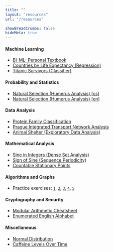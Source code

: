 ```yaml
---
title: ""
layout: "resources"
url: "/resources"

showBreadCrumbs: false
hideMeta: true
---
```


#### Machine Learning
* [BI-ML: Personal Textbook](/resources/ml/textbook/ml-textbook.pdf)
* [Countries by Life Expectancy (Regression)](/resources/ml/projects/life_expectancy.html)
* [Titanic Survivors (Classifier)](/resources/ml/projects/titanic.html)

#### Probability and Statistics
* [Natural Selection (Humerus Analysis) [cs]](/resources/pst/analysis.html)
* [Natural Selection (Humerus Analysis) [en]](/resources/pst/analysis-en.html)

#### Data Analysis
* [Protein Family Classification](/resources/viz/pfam-classification.html)
* [Prague Integrated Transport Network Analysis](/resources/viz/pid-network-analysis.html)
* [Animal Shelter (Exploratory Data Analysis)](/resources/viz/animal-shelter-eda.html)

#### Mathematical Analysis
* [Sine in Integers (Dense Set Analysis)](/resources/ma/sin-everywhere-dense/dense-sin.pdf)
* [Sign of Sine (Sequence Periodicity)](/resources/ma/sgn-sin-int-periodicity/sgn-sin.pdf)
* [Countable Stationary Points](/resources/ma/inf-saddles/inf-saddles.pdf)

#### Algorithms and Graphs
* Practice exercises:
[`1`](/resources/ag/ag01.pdf),
[`2`](/resources/ag/ag02.pdf),
[`3`](/resources/ag/ag03.pdf),
[`4`](/resources/ag/ag04.pdf),
[`5`](/resources/ag/ag05.pdf)

#### Cryptography and Security
* [Modular Arithmetic Cheatsheet](/resources/kab/kab-cheatsheet.pdf)
* [Enumerated English Alphabet](/resources/kab/alphabet.png)

#### Miscellaneous
* [Normal Distribution](/resources/pst/norm.html)
* [Caffeine Levels Over Time](/resources/misc/caffeine_levels.html)
